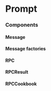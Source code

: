 # Prompt

### Components

#### Message

#### Message factories

#### RPC

#### RPCResult

#### RPCCookbook